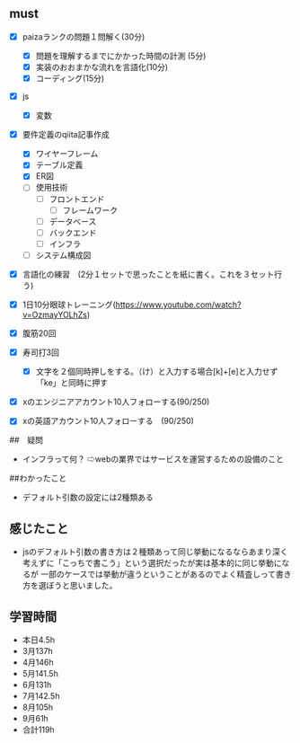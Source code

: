 
  

## must
- [x] paizaランクの問題１問解く(30分)
  - [x] 問題を理解するまでにかかった時間の計測 (5分)
  - [x] 実装のおおまかな流れを言語化(10分)
  - [x] コーディング(15分)
- [x] js
  - [x] 変数
- [x] 要件定義のqiita記事作成
  - [x] ワイヤーフレーム
  - [x] テーブル定義
  - [x] ER図
  - [ ] 使用技術
    - [ ] フロントエンド
      - [ ] フレームワーク 
    - [ ] データベース
    - [ ] バックエンド
    - [ ] インフラ 
  - [ ] システム構成図
- [x] 言語化の練習　(2分１セットで思ったことを紙に書く。これを３セット行う)
- [x] 1日10分眼球トレーニング(https://www.youtube.com/watch?v=OzmayYOLhZs)
- [x] 腹筋20回
- [x] 寿司打3回
  - [x] 文字を２個同時押しをする。（け）と入力する場合[k]+[e]と入力せず「ke」と同時に押す
- [x] xのエンジニアアカウント10人フォローする(90/250)
- [x] xの英語アカウント10人フォローする　(90/250)
     

##　疑問
- インフラって何？
⇨webの業界ではサービスを運営するための設備のこと

##わかったこと
- デフォルト引数の設定には2種類ある


  
## 感じたこと
- jsのデフォルト引数の書き方は２種類あって同じ挙動になるならあまり深く考えずに「こっちで書こう」という選択だったが実は基本的に同じ挙動になるが
一部のケースでは挙動が違うということがあるのでよく精査しって書き方を選ぼうと思いました。


## 学習時間
  - 本日4.5h
  - 3月137h
  - 4月146h
  - 5月141.5h
  - 6月131h
  - 7月142.5h
  - 8月105h
  - 9月61h
  - 合計119h
    







